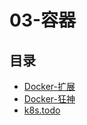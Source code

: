 #  03-容器

## 目录

  * [Docker-扩展](/study/运维/03-容器/Docker-扩展)
  * [Docker-狂神](/study/运维/03-容器/Docker-狂神/README)
  * [k8s.todo](/study/运维/03-容器/k8s.todo)